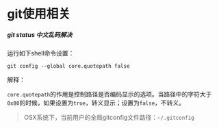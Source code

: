 # git使用相关

##### git status 中文乱码解决
运行如下shell命令设置：
```
git config --global core.quotepath false
```
解释：

`core.quotepath`的作用是控制路径是否编码显示的选项。当路径中的字符大于`0x80`的时候，如果设置为`true`，转义显示；设置为`false`，不转义。

> OSX系统下，当前用户的全局gitconfig文件路径：`~/.gitconfig`
